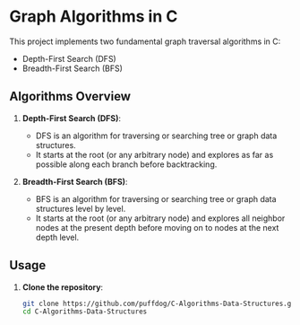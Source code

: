 # Graph Algorithms in C

This project implements two fundamental graph traversal algorithms in C:
- Depth-First Search (DFS)
- Breadth-First Search (BFS)

## Algorithms Overview

1. **Depth-First Search (DFS)**:
   - DFS is an algorithm for traversing or searching tree or graph data structures.
   - It starts at the root (or any arbitrary node) and explores as far as possible along each branch before backtracking.

2. **Breadth-First Search (BFS)**:
   - BFS is an algorithm for traversing or searching tree or graph data structures level by level.
   - It starts at the root (or any arbitrary node) and explores all neighbor nodes at the present depth before moving on to nodes at the next depth level.

## Usage

1. **Clone the repository**:
   ```bash
   git clone https://github.com/puffdog/C-Algorithms-Data-Structures.git
   cd C-Algorithms-Data-Structures
